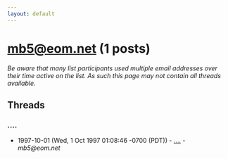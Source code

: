 ```yaml
---
layout: default
---
```


# mb5@eom.net (1 posts)

_Be aware that many list participants used multiple email addresses over their time active on the list. As such this page may not contain all threads available._

## Threads

### ....
+ 1997-10-01 (Wed, 1 Oct 1997 01:08:46 -0700 (PDT)) - [....](/archive/1997/10/6ce51acdc408406a3af859d901d03d4aca29d3634ca8495738fb441da55b85c7) - _mb5@eom.net_


